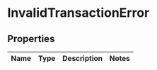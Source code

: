 

# InvalidTransactionError


## Properties

| Name | Type | Description | Notes |
|------------ | ------------- | ------------- | -------------|



